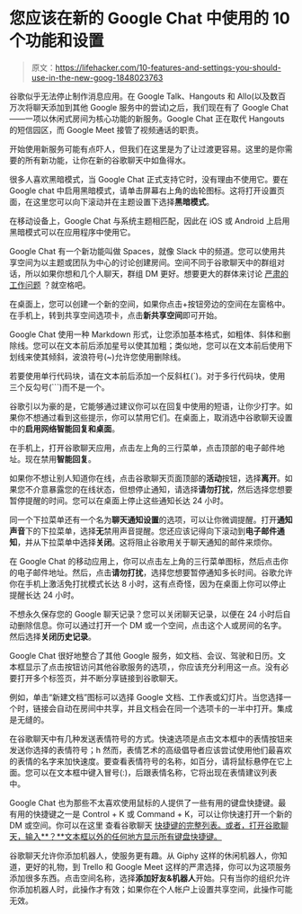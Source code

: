 # 您应该在新的 Google Chat 中使用的 10 个功能和设置

> 原文：<https://lifehacker.com/10-features-and-settings-you-should-use-in-the-new-goog-1848023763>

谷歌似乎无法停止制作消息应用。在 Google Talk、Hangouts 和 Allo(以及数百万次将聊天添加到其他 Google 服务中的尝试)之后，我们现在有了 Google Chat——一项以休闲式房间为核心功能的新服务。Google Chat 正在取代 Hangouts 的短信园区，而 Google Meet 接管了视频通话的职责。

开始使用新服务可能有点吓人，但我们在这里是为了让过渡更容易。这里的是你需要的所有新功能，让你在新的谷歌聊天中如鱼得水。

很多人喜欢黑暗模式，当 Google Chat 正式支持它时，没有理由不使用它。要在 Google chat 中启用黑暗模式，请单击屏幕右上角的齿轮图标。这将打开设置页面，在这里您可以向下滚动并在主题设置下选择**黑暗模式**。

在移动设备上，Google Chat 与系统主题相匹配，因此在 iOS 或 Android 上启用黑暗模式可以在应用程序中使用它。

Google Chat 有一个新功能叫做 Spaces，就像 Slack 中的频道。您可以使用共享空间为以主题或团队为中心的讨论创建房间。空间不同于谷歌聊天中的群组对话，所以如果你想和几个人聊天，群组 DM 更好。想要更大的群体来讨论 [严肃的工作问题](https://lifehacker.com/how-to-trick-your-computer-and-your-boss-into-thinkin-1847697935) ？就空格吧。

在桌面上，您可以创建一个新的空间，如果你点击+按钮旁边的空间在左窗格中。在手机上，转到共享空间选项卡，点击**新共享空间**即可开始。

Google Chat 使用一种 Markdown 形式，让您添加基本格式，如粗体、斜体和删除线。您可以在文本前后添加星号以使其加粗；类似地，您可以在文本前后使用下划线来使其倾斜，波浪符号(~)允许您使用删除线。

若要使用单行代码块，请在文本前后添加一个反斜杠(`)。对于多行代码块，使用三个反勾号(```)而不是一个。

谷歌引以为豪的是，它能够通过建议你可以在回复中使用的短语，让你少打字。如果你不想通过看到这些提示，你可以禁用它们。在桌面上，取消选中谷歌聊天设置中的**启用网络智能回复和桌面**。

在手机上，打开谷歌聊天应用，点击左上角的三行菜单，点击顶部的电子邮件地址。现在禁用**智能回复**。

如果你不想让别人知道你在线，点击谷歌聊天页面顶部的**活动**按钮，选择**离开**。如果您不介意暴露您的在线状态，但想停止通知，请选择**请勿打扰**，然后选择您想要暂停提醒的时间。您可以在桌面上停止这些通知长达 24 小时。

同一个下拉菜单还有一个名为**聊天通知设置**的选项，可以让你微调提醒。打开**通知声音**下的下拉菜单，选择**无**禁用声音提醒。您还应该记得向下滚动到**电子邮件通知**，并从下拉菜单中选择**关闭**。这将阻止谷歌用关于聊天通知的邮件来烦你。

在 Google Chat 的移动应用上，你可以点击左上角的三行菜单图标，然后点击你的电子邮件地址。然后，点击**请勿打扰**，选择您想要暂停通知多长时间。谷歌允许你在手机上激活免打扰模式长达 8 小时，这有点奇怪，因为在桌面上你可以停止提醒长达 24 小时。

不想永久保存您的 Google 聊天记录？您可以关闭聊天记录，以便在 24 小时后自动删除信息。你可以通过打开一个 DM 或一个空间，点击这个人或房间的名字。然后选择**关闭历史记录**。

Google Chat 很好地整合了其他 Google 服务，如文档、会议、驾驶和日历。文本框显示了点击按钮访问其他谷歌服务的选项，，你应该充分利用这一点。没有必要打开多个标签页，并不断分享链接到谷歌聊天。

例如，单击“新建文档”图标可以选择 Google 文档、工作表或幻灯片。当您选择一个时，链接会自动在房间中共享，并且文档会在同一个选项卡的一半中打开。集成是无缝的。

在谷歌聊天中有几种发送表情符号的方式。快速选项是点击文本框中的表情按钮来发送你选择的表情符号；h 然而，表情艺术的高级倡导者应该尝试使用他们最喜欢的表情的名字来加快速度。要查看表情符号的名称，如百分，请将鼠标悬停在它上面。您可以在文本框中键入冒号(:)，后跟表情名称，它将出现在表情建议列表中。

Google Chat 也为那些不太喜欢使用鼠标的人提供了一些有用的键盘快捷键。最有用的快捷键之一是 Control + K 或 Command + K，可以让你快速打开一个新的 DM 或空间。你可以在这里 查看谷歌聊天 [快捷键的完整列表。或者，打开谷歌聊天，输入**？**文本框以外的任何地方显示所有键盘快捷键。](https://support.google.com/chat/answer/7649271?hl=en&ref_topic=7649115) 

谷歌聊天允许你添加机器人，使服务更有趣。从 Giphy 这样的休闲机器人，你知道，更好的礼物，到 Trello 和 Google Meet 这样的严肃选择，你可以为这项服务添加很多东西。点击空间名称，选择**添加好友&机器人**开始。只有当你的组织允许你添加机器人时，此操作才有效；如果你在个人帐户上设置共享空间，此操作可能无效。